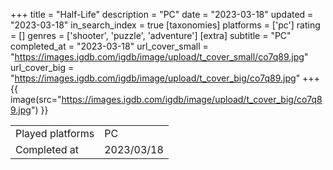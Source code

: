 +++
title = "Half-Life"
description = "PC"
date = "2023-03-18"
updated = "2023-03-18"
in_search_index = true
[taxonomies]
platforms = ['pc']
rating = []
genres = ['shooter', 'puzzle', 'adventure']
[extra]
subtitle = "PC"
completed_at = "2023-03-18"
url_cover_small = "https://images.igdb.com/igdb/image/upload/t_cover_small/co7q89.jpg"
url_cover_big = "https://images.igdb.com/igdb/image/upload/t_cover_big/co7q89.jpg"
+++
{{ image(src="https://images.igdb.com/igdb/image/upload/t_cover_big/co7q89.jpg") }}

|              |            |
| ------------ | ---------- |
| Played platforms    | PC |
| Completed at | 2023/03/18 |

